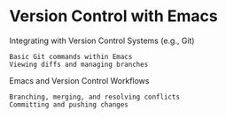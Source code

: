 # Version Control with Emacs

Integrating with Version Control Systems (e.g., Git)

    Basic Git commands within Emacs
    Viewing diffs and managing branches

Emacs and Version Control Workflows

    Branching, merging, and resolving conflicts
    Committing and pushing changes
